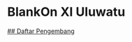 # BlankOn XI Uluwatu

[## Daftar Pengembang](https://github.com/BlankOn/Uluwatu/blob/master/TEAM.md)

